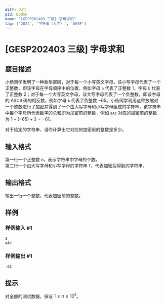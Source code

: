 ```yaml
---
diff: 入门
pid: B3956
name: "[GESP202403 三级] 字母求和"
tag: ['2024', '字符串（入门）', 'GESP']
---
```

# [GESP202403 三级] 字母求和
## 题目描述

小杨同学发明了一种新型密码，对于每一个小写英文字母，该小写字母代表了一个正整数，即该字母在字母顺序中的位置，例如字母 `a` 代表了正整数 $1$，字母 `b` 代表了正整数 $2$；对于每一个大写英文字母，该大写字母代表了一个负整数，即该字母的 ASCII 码的相反数，例如字母 `A` 代表了负整数 $-65$。小杨同学利用这种放缩对一个整数进行了加密并得到了一个由大写字母和小写字母组成的字符串，该字符串中每个字母所代表数字的总和即为加密前的整数，例如 `aAc` 对应的加密前的整数为 $1+(-65)+3=-61$。

对于给定的字符串，请你计算出它对应的加密前的整数是多少。
## 输入格式

第一行一个正整数 $n$，表示字符串中字母的个数。  
第二行一个由大写字母和小写字母的字符串 `T`，代表加密后得到的字符串。
## 输出格式

输出一行一个整数，代表加密前的整数。
## 样例

### 样例输入 #1
```
3
aAc
```
### 样例输出 #1
```
-61
```
## 提示

对全部的测试数据，保证 $1 \leq n \leq 10^5$。
